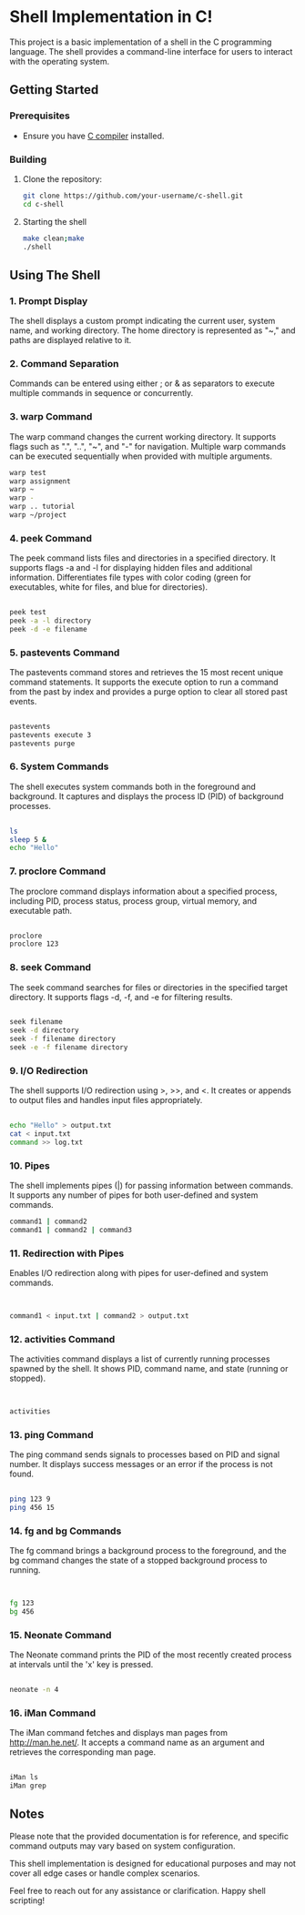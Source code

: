 # Shell Implementation in C!

This project is a basic implementation of a shell in the C programming language. The shell provides a command-line interface for users to interact with the operating system.

## Getting Started

### Prerequisites

- Ensure you have [C compiler](https://gcc.gnu.org/install/index.html) installed.

### Building

1. Clone the repository:

   ```bash
   git clone https://github.com/your-username/c-shell.git
   cd c-shell

2. Starting the shell
    ```bash 
    make clean;make
    ./shell

## Using The Shell


### 1. Prompt Display
The shell displays a custom prompt indicating the current user, system name, and working directory. The home directory is represented as "~," and paths are displayed relative to it.

### 2. Command Separation
Commands can be entered using either ; or & as separators to execute multiple commands in sequence or concurrently.

### 3. warp Command
The warp command changes the current working directory. It supports flags such as ".", "..", "~", and "-" for navigation. Multiple warp commands can be executed sequentially when provided with multiple arguments.

```bash
warp test
warp assignment
warp ~
warp -
warp .. tutorial
warp ~/project
```


### 4. peek Command
The peek command lists files and directories in a specified directory. It supports flags -a and -l for displaying hidden files and additional information. Differentiates file types with color coding (green for executables, white for files, and blue for directories).

```bash
 
peek test
peek -a -l directory
peek -d -e filename
```

### 5. pastevents Command
The pastevents command stores and retrieves the 15 most recent unique command statements. It supports the execute option to run a command from the past by index and provides a purge option to clear all stored past events.

```bash
 
pastevents
pastevents execute 3
pastevents purge
```

### 6. System Commands
The shell executes system commands both in the foreground and background. It captures and displays the process ID (PID) of background processes.

```bash
 
ls
sleep 5 &
echo "Hello"
```
### 7. proclore Command
The proclore command displays information about a specified process, including PID, process status, process group, virtual memory, and executable path.

```bash
 
proclore
proclore 123
```

### 8. seek Command
The seek command searches for files or directories in the specified target directory. It supports flags -d, -f, and -e for filtering results.

```bash
 
seek filename
seek -d directory
seek -f filename directory
seek -e -f filename directory
```

### 9. I/O Redirection
The shell supports I/O redirection using >, >>, and <. It creates or appends to output files and handles input files appropriately.

```bash
 
echo "Hello" > output.txt
cat < input.txt
command >> log.txt
```

### 10. Pipes
The shell implements pipes (|) for passing information between commands. It supports any number of pipes for both user-defined and system commands.

```bash
command1 | command2
command1 | command2 | command3
```

### 11. Redirection with Pipes
Enables I/O redirection along with pipes for user-defined and system commands.

```bash

 
command1 < input.txt | command2 > output.txt
```
### 12. activities Command
The activities command displays a list of currently running processes spawned by the shell. It shows PID, command name, and state (running or stopped).

```bash

 
activities
```

### 13. ping Command
The ping command sends signals to processes based on PID and signal number. It displays success messages or an error if the process is not found.

```bash 
 
ping 123 9
ping 456 15
```
### 14. fg and bg Commands
The fg command brings a background process to the foreground, and the bg command changes the state of a stopped background process to running.

```bash

 
fg 123
bg 456
```
### 15. Neonate Command
The Neonate command prints the PID of the most recently created process at intervals until the 'x' key is pressed.

```bash
 
neonate -n 4
```

### 16. iMan Command
The iMan command fetches and displays man pages from http://man.he.net/. It accepts a command name as an argument and retrieves the corresponding man page.

```bash
 
iMan ls
iMan grep
```

## Notes

Please note that the provided documentation is for reference, and specific command outputs may vary based on system configuration.

This shell implementation is designed for educational purposes and may not cover all edge cases or handle complex scenarios.

Feel free to reach out for any assistance or clarification. Happy shell scripting!
